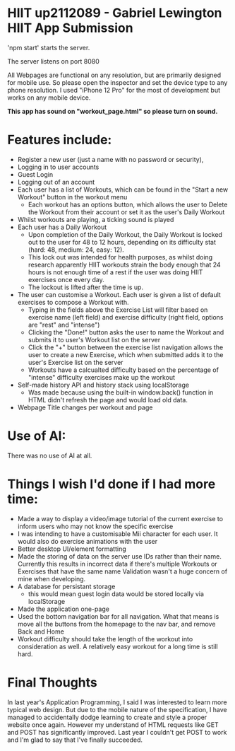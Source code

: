 # HIIT up2112089 - Gabriel Lewington HIIT App Submission
'npm start' starts the server.

The server listens on port 8080

All Webpages are functional on any resolution, but are primarily designed for mobile use. So please open the inspector and set the device type to any phone resolution. I used "iPhone 12 Pro" for the most of development but works on any mobile device.

**This app has sound on "workout_page.html" so please turn on sound.**

# Features include:
- Register a new user (just a name with no password or security),
- Logging in to user accounts
- Guest Login
- Logging out of an account
- Each user has a list of Workouts, which can be found in the "Start a new Workout" button in the workout menu
    - Each workout has an options button, which allows the user to Delete the Workout from their account or set it as the user's Daily Workout 
- Whilst workouts are playing, a ticking sound is played
- Each user has a Daily Workout
    - Upon completion of the Daily Workout, the Daily Workout is locked out to the user for 48 to 12 hours, depending on its difficulty stat (hard: 48, medium: 24, easy: 12).
    - This lock out was intended for health purposes, as whilst doing research apparently HIIT workouts strain the body enough that 24 hours is not enough time of a rest if the user was doing HIIT exercises once every day.
    - The lockout is lifted after the time is up.
- The user can customise a Workout. Each user is given a list of default exercises to compose a Workout with.
    - Typing in the fields above the Exercise List will filter based on exercise name (left field) and exercise difficulty (right field, options are "rest" and "intense")
    - Clicking the "Done!" button asks the user to name the Workout and submits it to user's Workout list on the server
    - Click the "+" button between the exercise list navigation allows the user to create a new Exercise, which when submitted adds it to the user's Exercise list on the server
    - Workouts have a calcualted difficulty based on the percentage of "intense" difficulty exercises make up the workout
- Self-made history API and history stack using localStorage
    - Was made because using the built-in window.back() function in HTML didn't refresh the page and would load old data. 
- Webpage Title changes per workout and page

# Use of AI:
There was no use of AI at all.

# Things I wish I'd done if I had more time:
- Made a way to display a video/image tutorial of the current exercise to inform users who may not know the specific exercise
- I was intending to have a customisable Mii character for each user. It would also do exercise animations with the user
- Better desktop UI/element formatting
- Made the storing of data on the server use IDs rather than their name. Currently this results in incorrect data if there's multiple Workouts or Exercises that have the same name  Validation wasn't a huge concern of mine when developing.
- A database for persistant storage
    - this would mean guest login data would be stored locally via localStorage
- Made the application one-page
- Used the bottom navigation bar for all navigation. What that means is move all the buttons from the homepage to the nav bar, and remove Back and Home
- Workout difficulty should take the length of the workout into consideration as well. A relatively easy workout for a long time is still hard.

# Final Thoughts
In last year's Application Programming, I said I was interested to learn more typical web design. But due to the mobile nature of the specification, I have managed to accidentally dodge learning to create and style a proper website once again.
However my understand of HTML requests like GET and POST has significantly improved. Last year I couldn't get POST to work and I'm glad to say that I've finally succeeded.